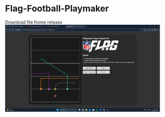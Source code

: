 # Flag-Football-Playmaker
Download file frome release
![Alt text](https://github.com/AndreaScerra/Flag-Football-Playmaker/blob/main/screenshot.png?raw=true)

